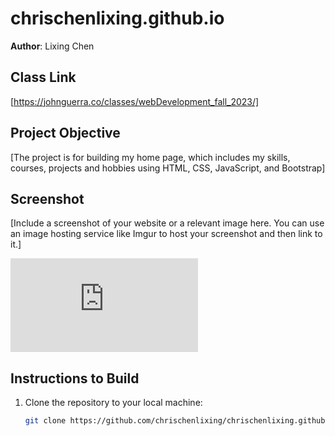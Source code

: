 # chrischenlixing.github.io

**Author**: Lixing Chen

## Class Link

[https://johnguerra.co/classes/webDevelopment_fall_2023/]

## Project Objective

[The project is for building my home page, which includes my skills, courses, projects and hobbies using HTML, CSS, JavaScript, and Bootstrap]

## Screenshot

[Include a screenshot of your website or a relevant image here. You can use an image hosting service like Imgur to host your screenshot and then link to it.]

![Screenshot](https://chrischenlixing.github.io/chrisWebP1/index.html)

## Instructions to Build

1. Clone the repository to your local machine:

   ```bash
   git clone https://github.com/chrischenlixing/chrischenlixing.github.io.git